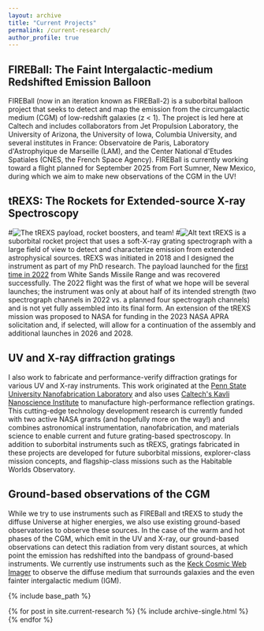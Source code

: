 ```yaml
---
layout: archive
title: "Current Projects"
permalink: /current-research/
author_profile: true
---
```


FIREBall: The Faint Intergalactic-medium Redshifted Emission Balloon
------
FIREBall (now in an iteration known as FIREBall-2) is a suborbital balloon project that seeks to detect and map the emission from the circumgalactic medium (CGM) of low-redshift galaxies (z < 1). The project is led here at Caltech and includes collaborators from Jet Propulsion Laboratory, the University of Arizona, the University of Iowa, Columbia University, and several institutes in France: Observatoire de Paris, Laboratory d'Astrophyique de Marseille (LAM), and the Center National d'Etudes Spatiales (CNES, the French Space Agency). FIREBall is currently working toward a flight planned for September 2025 from Fort Sumner, New Mexico, during which we aim to make new observations of the CGM in the UV!

tREXS: The Rockets for Extended-source X-ray Spectroscopy
------
#![The tREXS payload, rocket boosters, and team!](images/trexs-team.jpg)
#<img title="<fill in with caption title>" alt="Alt text" src="images/trexs-team.JPG">
tREXS is a suborbital rocket project that uses a soft-X-ray grating spectrograph with a large field of view to detect and characterize emission from extended astrophysical sources. tREXS was initiated in 2018 and I designed the instrument as part of my PhD research. The payload launched for the [first time in 2022](https://www.nasa.gov/technology/science-instruments/high-precision-x-ray-instrument-will-make-its-first-trip-to-space/) from White Sands Missile Range and was recovered successfully. The 2022 flight was the first of what we hope will be several launches; the instrument was only at about half of its intended strength (two spectrograph channels in 2022 vs. a planned four spectrograph channels) and is not yet fully assembled into its final form. An extension of the tREXS mission was proposed to NASA for funding in the 2023 NASA APRA solicitation and, if selected, will allow for a continuation of the assembly and additional launches in 2026 and 2028. 

UV and X-ray diffraction gratings
------
I also work to fabricate and performance-verify diffraction gratings for various UV and X-ray instruments. This work originated at the [Penn State University Nanofabrication Laboratory](https://www.mri.psu.edu/nanofabrication-lab) and also uses [Caltech's Kavli Nanoscience Institute](https://kni.caltech.edu/) to manufacture high-performance reflection gratings. This cutting-edge technology development research is currently funded with two active NASA grants (and hopefully more on the way!) and combines astronomical instrumentation, nanofabrication, and materials science to enable current and future grating-based spectroscopy. In addition to suborbital instruments such as tREXS, gratings fabricated in these projects are developed for future suborbital missions, explorer-class mission concepts, and flagship-class missions such as the Habitable Worlds Observatory. 

Ground-based observations of the CGM
------
While we try to use instruments such as FIREBall and tREXS to study the diffuse Universe at higher energies, we also use existing ground-based observatories to observe these sources. In the case of the warm and hot phases of the CGM, which emit in the UV and X-ray, our ground-based observations can detect this radiation from very distant sources, at which point the emission has redshifted into the bandpass of ground-based instruments. We currently use instruments such as the [Keck Cosmic Web Imager](https://keckobservatory.org/cosmic-web-direct-image) to observe the diffuse medium that surrounds galaxies and the even fainter intergalactic medium (IGM). 


{% include base_path %}


{% for post in site.current-research %}
  {% include archive-single.html %}
{% endfor %}


